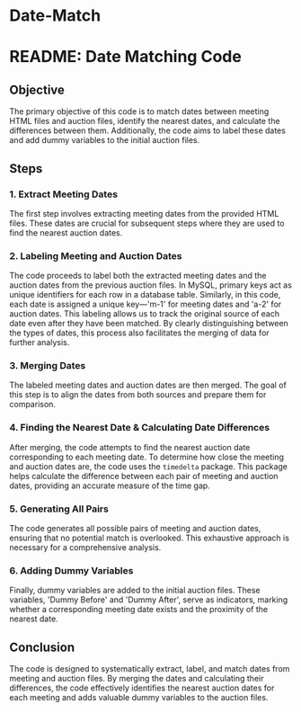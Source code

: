 # Date-Match

<!DOCTYPE html>
<html lang="en">
<head>
    <meta charset="UTF-8">
    <meta name="viewport" content="width=device-width, initial-scale=1.0">
    
</head>
<body>

<h1>README: Date Matching Code</h1>

<h2>Objective</h2>
<p>The primary objective of this code is to match dates between meeting HTML files and auction files, identify the nearest dates, and calculate the differences between them. Additionally, the code aims to label these dates and add dummy variables to the initial auction files.</p>

<h2>Steps</h2>

<h3>1. Extract Meeting Dates</h3>
<p>The first step involves extracting meeting dates from the provided HTML files. These dates are crucial for subsequent steps where they are used to find the nearest auction dates.</p>

<h3>2. Labeling Meeting and Auction Dates</h3>
<p>The code proceeds to label both the extracted meeting dates and the auction dates from the previous auction files. In MySQL, primary keys act as unique identifiers for each row in a database table. Similarly, in this code, each date is assigned a unique key—'m-1' for meeting dates and 'a-2' for auction dates. This labeling allows us to track the original source of each date even after they have been matched. By clearly distinguishing between the types of dates, this process also facilitates the merging of data for further analysis.</p>

<h3>3. Merging Dates</h3>
<p>The labeled meeting dates and auction dates are then merged. The goal of this step is to align the dates from both sources and prepare them for comparison.</p>

<h3>4. Finding the Nearest Date & Calculating Date Differences</h3>
<p>After merging, the code attempts to find the nearest auction date corresponding to each meeting date. To determine how close the meeting and auction dates are, the code uses the <code>timedelta</code> package. This package helps calculate the difference between each pair of meeting and auction dates, providing an accurate measure of the time gap.</p>

<h3>5. Generating All Pairs</h3>
<p>The code generates all possible pairs of meeting and auction dates, ensuring that no potential match is overlooked. This exhaustive approach is necessary for a comprehensive analysis.</p>

<h3>6. Adding Dummy Variables</h3>
<p>Finally, dummy variables are added to the initial auction files. These variables, 'Dummy Before' and 'Dummy After', serve as indicators, marking whether a corresponding meeting date exists and the proximity of the nearest date.</p>

<h2>Conclusion</h2>
<p>The code is designed to systematically extract, label, and match dates from meeting and auction files. By merging the dates and calculating their differences, the code effectively identifies the nearest auction dates for each meeting and adds valuable dummy variables to the auction files.</p>

</body>
</html>
